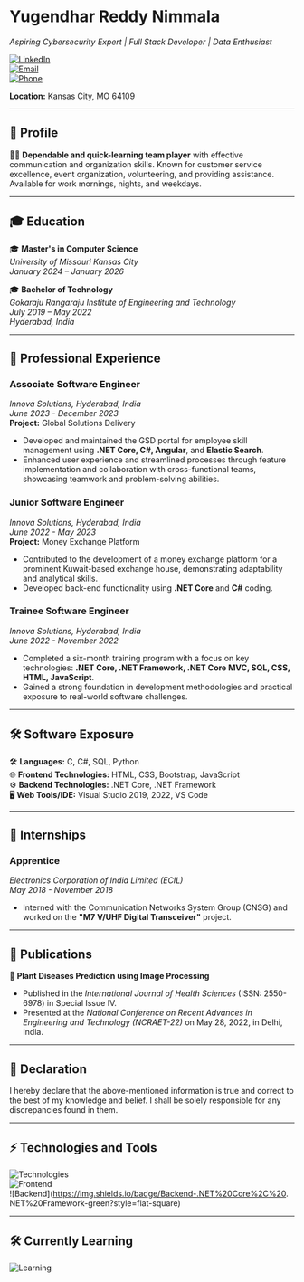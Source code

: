 # Yugendhar Reddy Nimmala  
*Aspiring Cybersecurity Expert | Full Stack Developer | Data Enthusiast*  

[![LinkedIn](https://img.shields.io/badge/LinkedIn-Yugendhar%20Reddy%20Nimmala-0077B5?style=flat-square&logo=linkedin&logoColor=white)](https://www.linkedin.com/in/yugendhar-reddy-nimmala-58b319161/)  
[![Email](https://img.shields.io/badge/Email-yr6cw@umkc.edu-blue?style=flat-square&logo=gmail&logoColor=white)](mailto:yr6cw@umkc.edu)  
[![Phone](https://img.shields.io/badge/Phone-%2B1%20913%20343%208736-green?style=flat-square)](tel:+19133438736)  

**Location:** Kansas City, MO 64109

---

## 📜 Profile

🧑‍💻 **Dependable and quick-learning team player** with effective communication and organization skills. Known for customer service excellence, event organization, volunteering, and providing assistance. Available for work mornings, nights, and weekdays.

---

## 🎓 Education

🎓 **Master's in Computer Science**  
*University of Missouri Kansas City*  
*January 2024 – January 2026*

🎓 **Bachelor of Technology**  
*Gokaraju Rangaraju Institute of Engineering and Technology*  
*July 2019 – May 2022*  
*Hyderabad, India*

---

## 💼 Professional Experience

### **Associate Software Engineer**  
*Innova Solutions, Hyderabad, India*  
*June 2023 - December 2023*  
**Project:** Global Solutions Delivery  
- Developed and maintained the GSD portal for employee skill management using **.NET Core, C#, Angular**, and **Elastic Search**.
- Enhanced user experience and streamlined processes through feature implementation and collaboration with cross-functional teams, showcasing teamwork and problem-solving abilities.

### **Junior Software Engineer**  
*Innova Solutions, Hyderabad, India*  
*June 2022 - May 2023*  
**Project:** Money Exchange Platform  
- Contributed to the development of a money exchange platform for a prominent Kuwait-based exchange house, demonstrating adaptability and analytical skills.
- Developed back-end functionality using **.NET Core** and **C#** coding.

### **Trainee Software Engineer**  
*Innova Solutions, Hyderabad, India*  
*June 2022 - November 2022*  
- Completed a six-month training program with a focus on key technologies: **.NET Core, .NET Framework, .NET Core MVC, SQL, CSS, HTML, JavaScript**.
- Gained a strong foundation in development methodologies and practical exposure to real-world software challenges.

---

## 🛠️ Software Exposure

🛠️ **Languages:** C, C#, SQL, Python  
🌐 **Frontend Technologies:** HTML, CSS, Bootstrap, JavaScript  
⚙️ **Backend Technologies:** .NET Core, .NET Framework  
🖥️ **Web Tools/IDE:** Visual Studio 2019, 2022, VS Code

---

## 💼 Internships

### **Apprentice**  
*Electronics Corporation of India Limited (ECIL)*  
*May 2018 - November 2018*  
- Interned with the Communication Networks System Group (CNSG) and worked on the **"M7 V/UHF Digital Transceiver"** project.

---

## 📄 Publications

📄 **Plant Diseases Prediction using Image Processing**  
- Published in the *International Journal of Health Sciences* (ISSN: 2550-6978) in Special Issue IV.
- Presented at the *National Conference on Recent Advances in Engineering and Technology (NCRAET-22)* on May 28, 2022, in Delhi, India.

---

## 📝 Declaration

I hereby declare that the above-mentioned information is true and correct to the best of my knowledge and belief. I shall be solely responsible for any discrepancies found in them.

---

## ⚡ Technologies and Tools

![Technologies](https://img.shields.io/badge/Technologies-.NET%20Core%2C%20C%23%2C%20SQL%2C%20Python-yellow?style=flat-square)  
![Frontend](https://img.shields.io/badge/Frontend-HTML%2C%20CSS%2C%20JavaScript-lightblue?style=flat-square)  
![Backend](https://img.shields.io/badge/Backend-.NET%20Core%2C%20. NET%20Framework-green?style=flat-square)

---

## 🛠️ Currently Learning

![Learning](https://img.shields.io/badge/Currently%20Learning-Cybersecurity%2C%20Cloud%20Computing%20%2D%20Master's%20in%20Computer%20Science-orange?style=flat-square)
